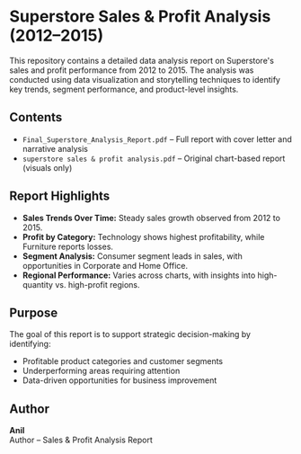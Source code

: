 # Superstore Sales & Profit Analysis (2012–2015)

This repository contains a detailed data analysis report on Superstore's sales and profit performance from 2012 to 2015. The analysis was conducted using data visualization and storytelling techniques to identify key trends, segment performance, and product-level insights.

## Contents

- `Final_Superstore_Analysis_Report.pdf` – Full report with cover letter and narrative analysis
- `superstore sales & profit analysis.pdf` – Original chart-based report (visuals only)

## Report Highlights

- **Sales Trends Over Time:** Steady sales growth observed from 2012 to 2015.
- **Profit by Category:** Technology shows highest profitability, while Furniture reports losses.
- **Segment Analysis:** Consumer segment leads in sales, with opportunities in Corporate and Home Office.
- **Regional Performance:** Varies across charts, with insights into high-quantity vs. high-profit regions.

## Purpose

The goal of this report is to support strategic decision-making by identifying:
- Profitable product categories and customer segments
- Underperforming areas requiring attention
- Data-driven opportunities for business improvement

## Author

**Anil**  
Author – Sales & Profit Analysis Report
